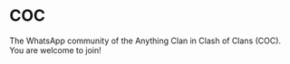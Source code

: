 # COC
The WhatsApp community of the Anything Clan in Clash of Clans (COC). You are welcome to join!
